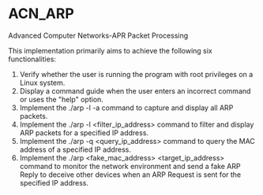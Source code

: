# ACN_ARP
Advanced Computer Networks-APR Packet Processing

This implementation primarily aims to achieve the following six functionalities:

1. Verify whether the user is running the program with root privileges on a Linux system.
2. Display a command guide when the user enters an incorrect command or uses the "help" option.
3. Implement the ./arp -l -a command to capture and display all ARP packets.
4. Implement the ./arp -l <filter_ip_address> command to filter and display ARP packets for a specified IP address.
5. Implement the ./arp -q <query_ip_address> command to query the MAC address of a specified IP address.
6. Implement the ./arp <fake_mac_address> <target_ip_address> command to monitor the network environment and send a fake ARP Reply to deceive other devices when an ARP Request is sent for the specified IP address.
